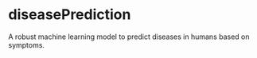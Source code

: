 # diseasePrediction
A robust machine learning model to predict diseases in humans based on symptoms. 
